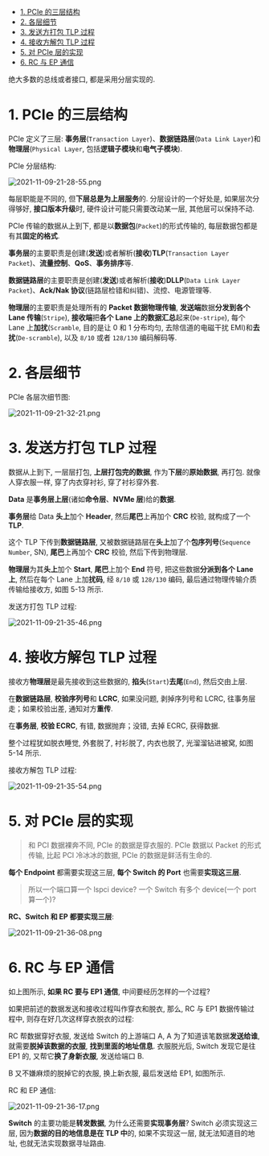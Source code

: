 
<!-- @import "[TOC]" {cmd="toc" depthFrom=1 depthTo=6 orderedList=false} -->

<!-- code_chunk_output -->

- [1. PCIe 的三层结构](#1-pcie-的三层结构)
- [2. 各层细节](#2-各层细节)
- [3. 发送方打包 TLP 过程](#3-发送方打包-tlp-过程)
- [4. 接收方解包 TLP 过程](#4-接收方解包-tlp-过程)
- [5. 对 PCIe 层的实现](#5-对-pcie-层的实现)
- [6. RC 与 EP 通信](#6-rc-与-ep-通信)

<!-- /code_chunk_output -->

绝大多数的总线或者接口, 都是采用分层实现的.

# 1. PCIe 的三层结构

PCIe 定义了三层: **事务层**(`Transaction Layer`)、**数据链路层**(`Data Link Layer`)和**物理层**(`Physical Layer`, 包括**逻辑子模块**和**电气子模块**).

PCIe 分层结构:

![2021-11-09-21-28-55.png](./images/2021-11-09-21-28-55.png)

每层职能是不同的, 但**下层总是为上层服务**的. 分层设计的一个好处是, 如果层次分得够好, **接口版本升级**时, 硬件设计可能只需要改动某一层, 其他层可以保持不动.

PCIe 传输的数据从上到下, 都是以**数据包**(`Packet`)的形式传输的, 每层数据包都是有其**固定的格式**.

**事务层**的主要职责是创建(**发送**)或者解析(**接收**)**TLP**(`Transaction Layer Packet`)、**流量控制**、**QoS**、**事务排序**等.

**数据链路层**的主要职责是创建(**发送**)或者解析(**接收**)**DLLP**(`Data Link Layer Packet`)、**Ack/Nak 协议**(链路层检错和纠错)、流控、电源管理等.

**物理层**的主要职责是处理所有的 **Packet 数据物理传输**, **发送端**数据**分发到各个 Lane 传输**(`Stripe`), **接收端**把**各个 Lane 上的数据汇总**起来(`De-stripe`), 每个 Lane 上**加扰**(`Scramble`, 目的是让 0 和 1 分布均匀, 去除信道的电磁干扰 EMI)和**去扰**(`De-scramble`), 以及 `8/10` 或者 `128/130` 编码解码等.

# 2. 各层细节

PCIe 各层次细节图:

![2021-11-09-21-32-21.png](./images/2021-11-09-21-32-21.png)

# 3. 发送方打包 TLP 过程

数据从上到下, 一层层打包, **上层打包完的数据**, 作为**下层**的**原始数据**, 再打包. 就像人穿衣服一样, 穿了内衣穿衬衫, 穿了衬衫穿外套.

**Data** 是**事务层上层**(诸如**命令层**、**NVMe 层**)给的**数据**.

**事务层**给 Data **头上**加个 **Header**, 然后**尾巴**上再加个 **CRC** 校验, 就构成了一个 **TLP**.

这个 TLP 下传到**数据链路层**, 又被数据链路层在**头上**加了个**包序列号**(`Sequence Number`, SN), **尾巴**上再加个 **CRC** 校验, 然后下传到物理层.

**物理层**为其**头上**加个 **Start**, **尾巴**上加个 **End** 符号, 把这些数据**分派到各个 Lane 上**, 然后在每个 Lane 上加**扰码**, 经 `8/10` 或 `128/130` 编码, 最后通过物理传输介质传输给接收方, 如图 5-13 所示.

发送方打包 TLP 过程:

![2021-11-09-21-35-46.png](./images/2021-11-09-21-35-46.png)

# 4. 接收方解包 TLP 过程

接收方**物理层**是最先接收到这些数据的, **掐头**(`Start`)**去尾**(`End`), 然后交由上层.

在**数据链路层**, **校验序列号**和 **LCRC**, 如果没问题, 剥掉序列号和 LCRC, 往事务层走；如果校验出差, 通知对方**重传**.

在**事务层**, **校验 ECRC**, 有错, 数据抛弃；没错, 去掉 ECRC, 获得数据.

整个过程犹如脱衣睡觉, 外套脱了, 衬衫脱了, 内衣也脱了, 光溜溜钻进被窝, 如图 5-14 所示.

接收方解包 TLP 过程:

![2021-11-09-21-35-54.png](./images/2021-11-09-21-35-54.png)

# 5. 对 PCIe 层的实现

> 和 PCI 数据裸奔不同, PCIe 的数据是穿衣服的. PCIe 数据以 Packet 的形式传输, 比起 PCI 冷冰冰的数据, PCIe 的数据是鲜活有生命的.

**每个 Endpoint** 都需要实现这三层, **每个 Switch 的 Port** 也需要**实现这三层**.

> 所以一个端口算一个 lspci device? 一个 Switch 有多个 device(一个 port 算一个)?

**RC、Switch 和 EP 都要实现三层**:

![2021-11-09-21-36-08.png](./images/2021-11-09-21-36-08.png)

# 6. RC 与 EP 通信

如上图所示, **如果 RC 要与 EP1 通信**, 中间要经历怎样的一个过程?

如果把前述的数据发送和接收过程叫作穿衣和脱衣, 那么, RC 与 EP1 数据传输过程中, 则存在好几次这样穿衣脱衣的过程:

RC 帮数据穿好衣服, 发送给 Switch 的上游端口 A, A 为了知道该笔数据**发送给谁**, 就需要**脱掉该数据的衣服**, **找到里面的地址信息**. 衣服脱光后, Switch 发现它是往 EP1 的, 又帮它**换了身新衣服**, 发送给端口 B.

B 又不嫌麻烦的脱掉它的衣服, 换上新衣服, 最后发送给 EP1, 如图所示.

RC 和 EP 通信:

![2021-11-09-21-36-17.png](./images/2021-11-09-21-36-17.png)

**Switch** 的主要功能是**转发数据**, 为什么还需要**实现事务层**? Switch 必须实现这三层, 因为**数据的目的地信息是在 TLP 中**的, 如果不实现这一层, 就无法知道目的地址, 也就无法实现数据寻址路由.
